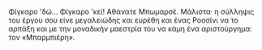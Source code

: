 Φίγκαρο 'δώ... Φίγκαρο 'κεί! Αθάνατε Μπωμαρσέ. Μάλιστα· η σύλληψις του έργου σου είνε μεγαλειώδης και ευρέθη και ένας
Ροσσίνι να το αρπάξη και με την μοναδικήν μαεστρία του να κάμη ένα αριστούργημα: τον «Μπαρμπιέρη».

